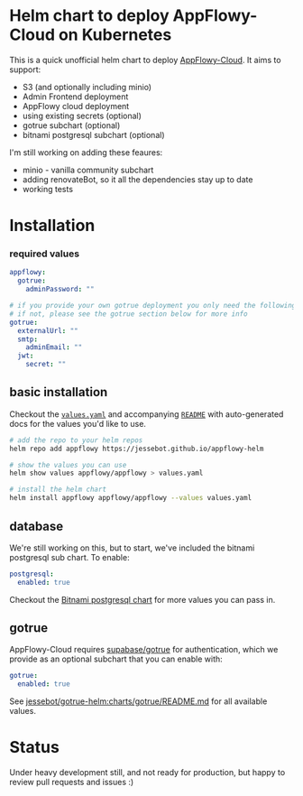 # Helm chart to deploy AppFlowy-Cloud on Kubernetes

This is a quick unofficial helm chart to deploy [AppFlowy-Cloud](https://github.com/AppFlowy-IO/AppFlowy-Cloud). It aims to support:

- S3 (and optionally including minio)
- Admin Frontend deployment
- AppFlowy cloud deployment
- using existing secrets (optional)
- gotrue subchart (optional)
- bitnami postgresql subchart (optional)

I'm still working on adding these feaures:

- minio - vanilla community subchart
- adding renovateBot, so it all the dependencies stay up to date
- working tests

# Installation

### required values


```yaml
appflowy:
  gotrue:
    adminPassword: ""

# if you provide your own gotrue deployment you only need the following
# if not, please see the gotrue section below for more info
gotrue:
  externalUrl: ""
  smtp:
    adminEmail: ""
  jwt:
    secret: ""
```

## basic installation

Checkout the [`values.yaml`](./appflowy/values.yaml) and accompanying [`README`](./appflowy/README.md) with auto-generated docs for the values you'd like to use.

```bash
# add the repo to your helm repos
helm repo add appflowy https://jessebot.github.io/appflowy-helm

# show the values you can use
helm show values appflowy/appflowy > values.yaml

# install the helm chart
helm install appflowy appflowy/appflowy --values values.yaml
```

## database

We're still working on this, but to start, we've included the bitnami postgresql sub chart. To enable:

```yaml
postgresql:
  enabled: true
```

Checkout the [Bitnami postgresql chart](https://github.com/bitnami/charts/tree/main/bitnami/postgresql) for more values you can pass in.

## gotrue

AppFlowy-Cloud requires [supabase/gotrue](https://github.com/supabase/gotrue) for authentication, which we provide as an optional subchart that you can enable with:

```yaml
gotrue:
  enabled: true
```

See [jessebot/gotrue-helm:charts/gotrue/README.md](https://github.com/jessebot/gotrue-helm/blob/main/charts/gotrue/README.md) for all available values.

# Status
Under heavy development still, and not ready for production, but happy to review pull requests and issues :)
